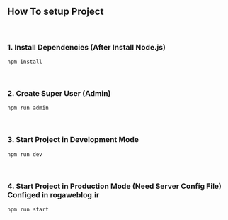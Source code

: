 ## How To setup Project

<br>

### 1. Install Dependencies (After Install Node.js)

`npm install`

<br>

### 2. Create Super User (Admin)

`npm run admin`

<br>

### 3. Start Project in Development Mode

`npm run dev`

<br>

### 4. Start Project in Production Mode (Need Server Config File) Configed in rogaweblog.ir

`npm run start`
